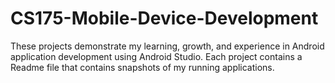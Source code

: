 # CS175-Mobile-Device-Development
These projects demonstrate my learning, growth, and experience in Android application development using Android Studio. Each project contains a Readme file that contains snapshots of my running applications.
